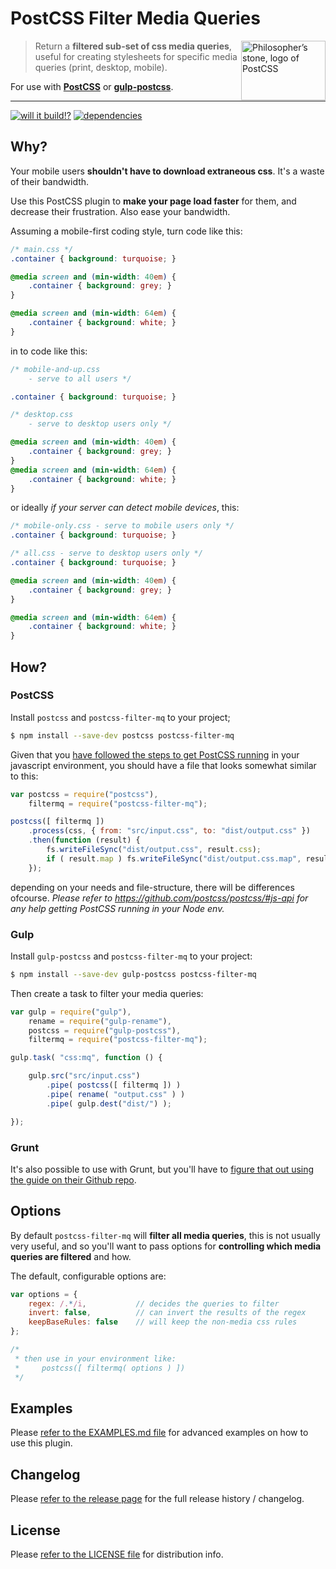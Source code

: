 # PostCSS Filter Media Queries

<img align="right" width="135" height="95"
     title="Philosopher’s stone, logo of PostCSS"
     src="http://postcss.github.io/postcss/logo-leftp.png">

> Return a __filtered sub-set of css media queries__, useful for creating stylesheets
> for specific media queries (print, desktop, mobile).

For use with [__PostCSS__](https://github.com/postcss/postcss/) or [__gulp-postcss__](https://github.com/postcss/gulp-postcss).

---
[![ will it build!? ](https://travis-ci.org/simeydotme/postcss-filter-mq.svg?branch=master)](https://travis-ci.org/simeydotme/postcss-filter-mq) [![ dependencies ](https://david-dm.org/simeydotme/postcss-filter-mq.svg)](https://david-dm.org/simeydotme/postcss-filter-mq)

## Why?

Your mobile users __shouldn't have to download extraneous css__. It's
a waste of their bandwidth.

Use this PostCSS plugin to __make your page load faster__ for them,
and decrease their frustration. Also ease your bandwidth.

Assuming a mobile-first coding style, turn code like this:
```css
/* main.css */
.container { background: turquoise; }

@media screen and (min-width: 40em) {
    .container { background: grey; }
}

@media screen and (min-width: 64em) {
    .container { background: white; }
}
```

in to code like this:

```css
/* mobile-and-up.css
    - serve to all users */

.container { background: turquoise; }
```

```css
/* desktop.css
    - serve to desktop users only */

@media screen and (min-width: 40em) {
    .container { background: grey; }
}
@media screen and (min-width: 64em) {
    .container { background: white; }
}
```

or ideally *if your server can detect mobile devices*, this:
```css
/* mobile-only.css - serve to mobile users only */
.container { background: turquoise; }

/* all.css - serve to desktop users only */
.container { background: turquoise; }

@media screen and (min-width: 40em) {
    .container { background: grey; }
}

@media screen and (min-width: 64em) {
    .container { background: white; }
}
```

## How?
### PostCSS

Install `postcss` and `postcss-filter-mq` to your project;

```bash
$ npm install --save-dev postcss postcss-filter-mq
```

Given that you
[have followed the steps to get PostCSS running](https://github.com/postcss/postcss/#js-api)
in your javascript environment, you should have a file that looks
somewhat similar to this:

```js
var postcss = require("postcss"),
    filtermq = require("postcss-filter-mq");

postcss([ filtermq ])
    .process(css, { from: "src/input.css", to: "dist/output.css" })
    .then(function (result) {
        fs.writeFileSync("dist/output.css", result.css);
        if ( result.map ) fs.writeFileSync("dist/output.css.map", result.map);
    });
```

depending on your needs and file-structure, there will be differences ofcourse.
*Please refer to https://github.com/postcss/postcss/#js-api for any help getting
PostCSS running in your Node env.*

### Gulp

Install `gulp-postcss` and `postcss-filter-mq` to your project:

```bash
$ npm install --save-dev gulp-postcss postcss-filter-mq
```

Then create a task to filter your media queries:

```js
var gulp = require("gulp"),
    rename = require("gulp-rename"),
    postcss = require("gulp-postcss"),
    filtermq = require("postcss-filter-mq");

gulp.task( "css:mq", function () {

    gulp.src("src/input.css")
        .pipe( postcss([ filtermq ]) )
        .pipe( rename( "output.css" ) )
        .pipe( gulp.dest("dist/") );

});
```

### Grunt

It's also possible to use with Grunt, but you'll have to [figure that
out using the guide on their Github repo](https://github.com/nDmitry/grunt-postcss).








## Options

By default `postcss-filter-mq` will __filter all media queries__,
this is not usually very useful, and so you'll want to pass options
for __controlling which media queries are filtered__ and how.

The default, configurable options are:
```js
var options = {
    regex: /.*/i,           // decides the queries to filter
    invert: false,          // can invert the results of the regex
    keepBaseRules: false    // will keep the non-media css rules
};

/*
 * then use in your environment like:
 *     postcss([ filtermq( options ) ])
 */
```









## Examples
Please [refer to the EXAMPLES.md file](EXAMPLES.md) for advanced examples on how to use this
plugin.



## Changelog
Please [refer to the release page](https://github.com/simeydotme/postcss-filter-mq/releases) for
the full release history / changelog.



## License
Please [refer to the LICENSE file](LICENSE.md) for distribution info.
